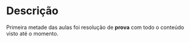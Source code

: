 # Descrição

Primeira metade das aulas foi resolução de **prova** com todo o conteúdo visto até o momento.